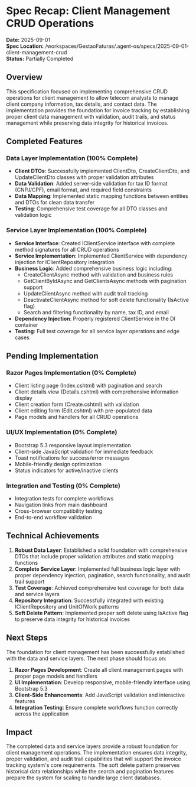 # Spec Recap: Client Management CRUD Operations

**Date:** 2025-09-01  
**Spec Location:** /workspaces/GestaoFaturas/.agent-os/specs/2025-09-01-client-management-crud  
**Status:** Partially Completed  

## Overview

This specification focused on implementing comprehensive CRUD operations for client management to allow telecom analysts to manage client company information, tax details, and contact data. The implementation provides the foundation for invoice tracking by establishing proper client data management with validation, audit trails, and status management while preserving data integrity for historical invoices.

## Completed Features

### Data Layer Implementation (100% Complete)
- **Client DTOs**: Successfully implemented ClientDto, CreateClientDto, and UpdateClientDto classes with proper validation attributes
- **Data Validation**: Added server-side validation for tax ID format (CNPJ/CPF), email format, and required field constraints
- **Data Mapping**: Implemented static mapping functions between entities and DTOs for clean data transfer
- **Testing**: Comprehensive test coverage for all DTO classes and validation logic

### Service Layer Implementation (100% Complete)
- **Service Interface**: Created IClientService interface with complete method signatures for all CRUD operations
- **Service Implementation**: Implemented ClientService with dependency injection for IClientRepository integration
- **Business Logic**: Added comprehensive business logic including:
  - CreateClientAsync method with validation and business rules
  - GetClientByIdAsync and GetClientsAsync methods with pagination support
  - UpdateClientAsync method with audit trail tracking
  - DeactivateClientAsync method for soft delete functionality (IsActive flag)
  - Search and filtering functionality by name, tax ID, and email
- **Dependency Injection**: Properly registered ClientService in the DI container
- **Testing**: Full test coverage for all service layer operations and edge cases

## Pending Implementation

### Razor Pages Implementation (0% Complete)
- Client listing page (Index.cshtml) with pagination and search
- Client details view (Details.cshtml) with comprehensive information display
- Client creation form (Create.cshtml) with validation
- Client editing form (Edit.cshtml) with pre-populated data
- Page models and handlers for all CRUD operations

### UI/UX Implementation (0% Complete)
- Bootstrap 5.3 responsive layout implementation
- Client-side JavaScript validation for immediate feedback
- Toast notifications for success/error messages
- Mobile-friendly design optimization
- Status indicators for active/inactive clients

### Integration and Testing (0% Complete)
- Integration tests for complete workflows
- Navigation links from main dashboard
- Cross-browser compatibility testing
- End-to-end workflow validation

## Technical Achievements

1. **Robust Data Layer**: Established a solid foundation with comprehensive DTOs that include proper validation attributes and static mapping functions
2. **Complete Service Layer**: Implemented full business logic layer with proper dependency injection, pagination, search functionality, and audit trail support
3. **Test Coverage**: Achieved comprehensive test coverage for both data and service layers
4. **Repository Integration**: Successfully integrated with existing IClientRepository and UnitOfWork patterns
5. **Soft Delete Pattern**: Implemented proper soft delete using IsActive flag to preserve data integrity for historical invoices

## Next Steps

The foundation for client management has been successfully established with the data and service layers. The next phase should focus on:

1. **Razor Pages Development**: Create all client management pages with proper page models and handlers
2. **UI Implementation**: Develop responsive, mobile-friendly interface using Bootstrap 5.3
3. **Client-Side Enhancements**: Add JavaScript validation and interactive features
4. **Integration Testing**: Ensure complete workflows function correctly across the application

## Impact

The completed data and service layers provide a robust foundation for client management operations. The implementation ensures data integrity, proper validation, and audit trail capabilities that will support the invoice tracking system's core requirements. The soft delete pattern preserves historical data relationships while the search and pagination features prepare the system for scaling to handle large client databases.